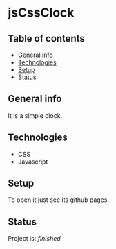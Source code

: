 # jsCssClock

## Table of contents
* [General info](#general-info)
* [Technologies](#technologies)
* [Setup](#setup)
* [Status](#status)

## General info
It is a simple clock.

## Technologies
* CSS
* Javascript

## Setup
To open it just see its github pages.

## Status
Project is: _finished_
